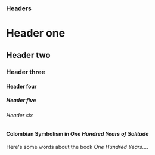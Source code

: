 ### Headers
# Header one
## Header two
### Header three
#### Header four
##### Header five
###### Header six



#### Colombian Symbolism in _One Hundred Years of Solitude_


Here's some words about the book _One Hundred Years..._.


